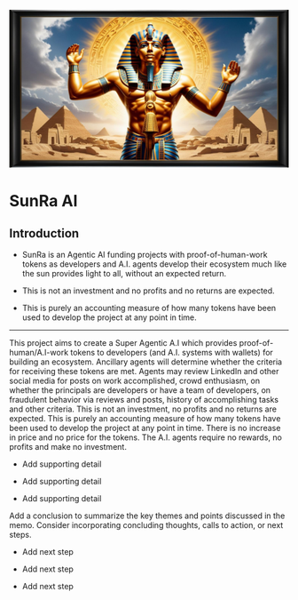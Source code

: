 ![image](https://github.com/rbensonevans/SunRa/blob/master/image/sun_god_ra.jpg)

# **SunRa AI**

## Introduction

* SunRa is an Agentic AI funding projects with proof-of-human-work tokens as developers and A.I. agents develop their ecosystem much like the sun provides light to all, without an expected return. 

* This is not an investment and no profits and no returns are expected.  
* This is purely an accounting measure of how many tokens have been used to develop the project at any point in time.

---

This project aims to create a Super Agentic A.I which provides proof-of-human/A.I-work tokens to developers (and A.I. systems with wallets) for building an ecosystem. Ancillary agents will determine whether the criteria for receiving these tokens are met. Agents may review LinkedIn and other social media for posts on work accomplished, crowd enthusiasm, on whether the principals are developers or have a team of developers, on fraudulent behavior via reviews and posts, history of accomplishing tasks and other criteria. This is not an investment, no profits and no returns are expected. This is purely an accounting measure of how many tokens have been used to develop the project at any point in time. There is no increase in price and no price for the tokens. The A.I. agents require no rewards, no profits and make no investment. 

* Add supporting detail

* Add supporting detail

* Add supporting detail

Add a conclusion to summarize the key themes and points discussed in the memo. Consider incorporating concluding thoughts, calls to action, or next steps.

* Add next step

* Add next step

* Add next step


